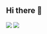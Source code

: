 ## Hi there 👋
<a>
  <img align="center" src="https://github-readme-stats.vercel.app/api?username=WilleLX1&show_icons=true&theme=github_dark" />
</a>
<a>
  <img align="center" src="https://github-readme-stats.vercel.app/api/top-langs/?username=WilleLX1&hide_progress=true&show_icons=true&theme=github_dark" />
</a>
<!--
**WilleLX1/WilleLX1** is a ✨ _special_ ✨ repository because its `README.md` (this file) appears on your GitHub profile.

Here are some ideas to get you started:

- 🔭 I’m currently working on ...
- 🌱 I’m currently learning ...
- 👯 I’m looking to collaborate on ...
- 🤔 I’m looking for help with ...
- 💬 Ask me about ...
- 📫 How to reach me: ...
- 😄 Pronouns: ...
- ⚡ Fun fact: ...
-->
